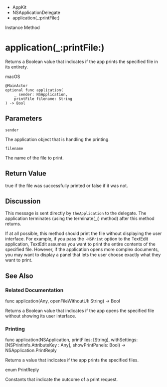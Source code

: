 

- AppKit
- NSApplicationDelegate
-  application(\_:printFile:) 

Instance Method

# application(\_:printFile:)

Returns a Boolean value that indicates if the app prints the specified file in its entirety.

macOS

``` source
@MainActor
optional func application(
    _ sender: NSApplication,
    printFile filename: String
) -> Bool
```

## Parameters 

`sender`  

The application object that is handling the printing.

`filename`  

The name of the file to print.

## Return Value

true if the file was successfully printed or false if it was not.

## Discussion

This message is sent directly by `theApplication` to the delegate. The application terminates (using the terminate(_:) method) after this method returns.

If at all possible, this method should print the file without displaying the user interface. For example, if you pass the `-NSPrint` option to the TextEdit application, TextEdit assumes you want to print the entire contents of the specified file. However, if the application opens more complex documents, you may want to display a panel that lets the user choose exactly what they want to print.

## See Also

### Related Documentation

func application(Any, openFileWithoutUI: String) -> Bool

Returns a Boolean value that indicates if the app opens the specified file without showing its user interface.

### Printing

func application(NSApplication, printFiles: [String], withSettings: [NSPrintInfo.AttributeKey : Any], showPrintPanels: Bool) -> NSApplication.PrintReply

Returns a value that indicates if the app prints the specified files.

enum PrintReply

Constants that indicate the outcome of a print request.

